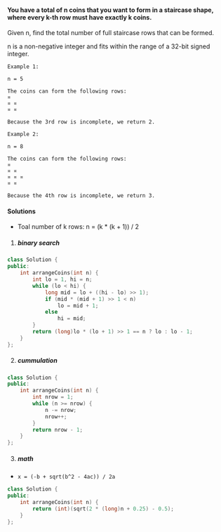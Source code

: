#### You have a total of n coins that you want to form in a staircase shape, where every k-th row must have exactly k coins.

Given n, find the total number of full staircase rows that can be formed.

n is a non-negative integer and fits within the range of a 32-bit signed integer.

```
Example 1:

n = 5

The coins can form the following rows:
¤
¤ ¤
¤ ¤

Because the 3rd row is incomplete, we return 2.

Example 2:

n = 8

The coins can form the following rows:
¤
¤ ¤
¤ ¤ ¤
¤ ¤

Because the 4th row is incomplete, we return 3.
```

#### Solutions

- Toal number of k rows:  n = (k * (k + 1)) / 2

1. ##### binary search

```c++
class Solution {
public:
    int arrangeCoins(int n) {
        int lo = 1, hi = n;
        while (lo < hi) {
            long mid = lo + ((hi - lo) >> 1);
            if (mid * (mid + 1) >> 1 < n)
                lo = mid + 1;
            else
                hi = mid;
        }
        return (long)lo * (lo + 1) >> 1 == n ? lo : lo - 1;
    }
};
```


2. ##### cummulation

```c++
class Solution {
public:
    int arrangeCoins(int n) {
        int nrow = 1;
        while (n >= nrow) {
            n -= nrow;
            nrow++;
        }
        return nrow - 1;
    }
};
```

3. ##### math

- `x = (-b + sqrt(b^2 - 4ac)) / 2a`

```c++
class Solution {
public:
    int arrangeCoins(int n) {
        return (int)(sqrt(2 * (long)n + 0.25) - 0.5);
    }
};
```